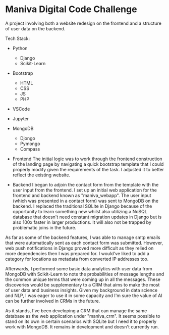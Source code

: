 # Maniva Digital Code Challenge

A project involving both a website redesign on the frontend and a structure of user data on the backend.

Tech Stack:
* Python
  * Django
  * Scikit-Learn
* Bootstrap 
  * HTML
  * CSS
  * JS
  * PHP
* VSCode
* Jupyter
* MongoDB 
  * Djongo 
  * Pymongo
  * Compass

* Frontend
The initial logic was to work through the frontend construction of the landing page by navigating a quick bootstrap template that I could properly modify given the requirements of the task. I adjusted it to better reflect the existing website. 

* Backend
I began to adjoin the contact form from the template with the user input from the frontend. I set up an initial web application for the frontend and backend known as "maniva_webapp". The user input (which was presented in a contact form) was sent to MongoDB on the backend. I replaced the traditional SQLite in Django because of the opportunity to learn something new whilst also utilizing a NoSQL database that doesn't need constant migration updates in Django but is also 100x faster in larger productions. It will also not be trapped by problematic joins in the future.

As far as some of the backend features, I was able to manage smtp emails that were automatically sent as each contact form was submitted. However, web push notifications in Django proved more difficult as they relied on more dependencies then I was prepared for. I would've liked to add a category for locations as metadata from converted IP addresses too.

Afterwards, I performed some basic data analytics with user data from MongoDB with Scikit-Learn to note the probabilities of message lengths and the common unique terms that were coming up in all the messages. These discoveries would be supplementary to a CRM that aims to make the most of user data and business insights. Given my background in data science and NLP, I was eager to use it in some capacity and I'm sure the value of AI can be further involved in CRMs in the future. 

As it stands, I've been developing a CRM that can manage the same database as the web application under "maniva_crm". It seems possible to stand on its own in certain scenarios with SQLite but I need it to properly work with MongoDB. It remains in development and doesn't currently run.